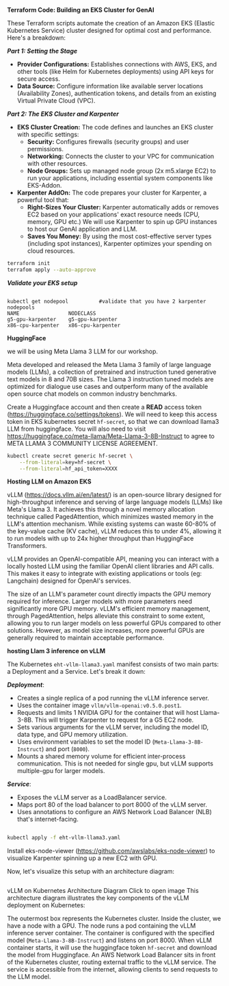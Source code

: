 
**Terraform Code: Building an EKS Cluster for GenAI**

These Terraform scripts automate the creation of an Amazon EKS (Elastic Kubernetes Service) cluster designed for optimal cost and performance. Here's a breakdown:

***Part 1: Setting the Stage***

* **Provider Configurations:**  Establishes connections with AWS, EKS, and other tools (like Helm for Kubernetes deployments) using API keys for secure access.
* **Data Source:** Configure information like available server locations (Availability Zones), authentication tokens, and details from an existing Virtual Private Cloud (VPC). 

***Part 2: The EKS Cluster and Karpenter***

* **EKS Cluster Creation:** The code defines and launches an EKS cluster with specific settings:
    * **Security:**  Configures firewalls (security groups) and user permissions.
    * **Networking:**  Connects the cluster to your VPC for communication with other resources.
    * **Node Groups:** Sets up managed node group (2x m5.xlarge EC2) to run your applications, including essential system components like EKS-Addon.
* **Karpenter AddOn:**  The code prepares your cluster for Karpenter, a powerful tool that:
    * **Right-Sizes Your Cluster:**  Karpenter automatically adds or removes EC2 based on your applications' exact resource needs (CPU, memory, GPU etc.) We will use Karpenter to spin up GPU instances to host our GenAI application and LLM.
    * **Saves You Money:** By using the most cost-effective server types (including spot instances), Karpenter optimizes your spending on cloud resources.



```sh
terraform init
terrafom apply --auto-approve

```
***Validate your EKS setup***
```

kubectl get nodepool          #validate that you have 2 karpenter nodepools
NAME                NODECLASS
g5-gpu-karpenter    g5-gpu-karpenter
x86-cpu-karpenter   x86-cpu-karpenter
```

**HuggingFace**


we will be using Meta Llama 3 LLM for our workshop.

Meta developed and released the Meta Llama 3 family of large language models (LLMs), a collection of pretrained and instruction tuned generative text models in 8 and 70B sizes. The Llama 3 instruction tuned models are optimized for dialogue use cases and outperform many of the available open source chat models on common industry benchmarks.  

Create a Huggingface account and then create a **READ** access token (https://huggingface.co/settings/tokens). We will need to keep this access token in EKS kubernetes secret `hf-secret`, so that we can download llama3 LLM from huggingface.
You will also need to visit https://huggingface.co/meta-llama/Meta-Llama-3-8B-Instruct to agree to META LLAMA 3 COMMUNITY LICENSE AGREEMENT.

```sh
kubectl create secret generic hf-secret \
    --from-literal=key=hf-secret \
    --from-literal=hf_api_token=XXXX
```


**Hosting LLM on Amazon EKS**

vLLM (https://docs.vllm.ai/en/latest/) is an open-source library designed for high-throughput inference and serving of large language models (LLMs) like Meta's Llama 3. It achieves this through a novel memory allocation technique called PagedAttention, which minimizes wasted memory in the LLM's attention mechanism. While existing systems can waste 60-80% of the key-value cache (KV cache), vLLM reduces this to under 4%, allowing it to run models with up to 24x higher throughput than HuggingFace Transformers. 

vLLM provides an OpenAI-compatible API, meaning you can interact with a locally hosted LLM using the familiar OpenAI client libraries and API calls. This makes it easy to integrate with existing applications or tools (eg: Langchain) designed for OpenAI's services.

The size of an LLM's parameter count directly impacts the GPU memory required for inference. Larger models with more parameters need significantly more GPU memory. vLLM's efficient memory management, through PagedAttention, helps alleviate this constraint to some extent, allowing you to run larger models on less powerful GPUs compared to other solutions.  However, as model size increases, more powerful GPUs are generally required to maintain acceptable performance. 

**hosting Llam 3 inference on vLLM**


The Kubernetes `eht-vllm-llama3.yaml` manifest consists of two main parts: a Deployment and a Service. Let's break it down:

***Deployment***:

* Creates a single replica of a pod running the vLLM inference server.
* Uses the container image `vllm/vllm-openai:v0.5.0.post1`.
* Requests and limits 1 NVIDIA GPU for the container that will host Llama-3-8B. This will trigger Karpenter to request for a G5 EC2 node.
* Sets various arguments for the vLLM server, including the model ID, data type, and GPU memory utilization.
* Uses environment variables to set the model ID (`Meta-Llama-3-8B-Instruct`) and port (`8000`).
* Mounts a shared memory volume for efficient inter-process communication. This is not needed for single gpu, but vLLM supports multiple-gpu for larger models.

***Service***:

* Exposes the vLLM server as a LoadBalancer service.
* Maps port 80 of the load balancer to port 8000 of the vLLM server.
* Uses annotations to configure an AWS Network Load Balancer (NLB) that's internet-facing.



```sh

kubectl apply -f eht-vllm-llama3.yaml

```
Install eks-node-viewer (https://github.com/awslabs/eks-node-viewer) to visualize Karpenter spinning up a new EC2 with GPU.


Now, let's visualize this setup with an architecture diagram:

```
```

vLLM on Kubernetes Architecture Diagram
Click to open image
This architecture diagram illustrates the key components of the vLLM deployment on Kubernetes:

The outermost box represents the Kubernetes cluster.
Inside the cluster, we have a node with a GPU.
The node runs a pod containing the vLLM inference server container.
The container is configured with the specified model (`Meta-Llama-3-8B-Instruct`) and listens on port 8000. When vLLM container starts, it will use the huggingface token `hf-secret` and download the model from Huggingface.
An AWS Network Load Balancer sits in front of the Kubernetes cluster, routing external traffic to the vLLM service.
The service is accessible from the internet, allowing clients to send requests to the LLM model.





